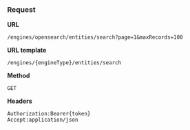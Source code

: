 ### Request

**URL**

`/engines/opensearch/entities/search?page=1&maxRecords=100`

**URL template**

`/engines/{engineType}/entities/search`

**Method**

`GET`

**Headers**

`Authorization:Bearer{token}`  
`Accept:application/json`  
